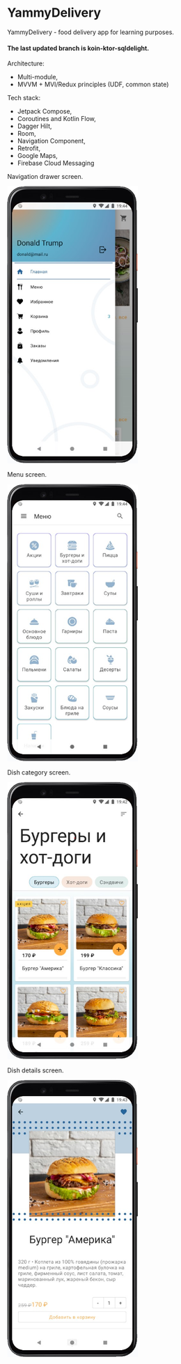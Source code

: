 # YammyDelivery

YammyDelivery - food delivery app for learning purposes.

#### The last updated branch is koin-ktor-sqldelight.

Architecture:
 * Multi-module,
 * MVVM + MVI/Redux principles (UDF, common state)

Tech stack:
 * Jetpack Compose,
 * Coroutines and Kotlin Flow,
 * Dagger Hilt,
 * Room,
 * Navigation Component,
 * Retrofit,
 * Google Maps,
 * Firebase Cloud Messaging

Navigation drawer screen.

<img src="screenshots/drawer.jpg"  width="300" />

Menu screen.

<img src="screenshots/menu.jpg"  width="300" />

Dish category screen.

<img src="screenshots/categories.jpg"  width="300" />

Dish details screen.

<img src="screenshots/details.jpg"  width="300" />

